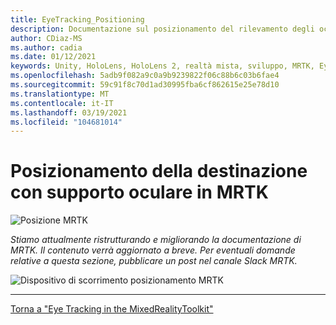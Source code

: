 ```yaml
---
title: EyeTracking_Positioning
description: Documentazione sul posizionamento del rilevamento degli occhi
author: CDiaz-MS
ms.author: cadia
ms.date: 01/12/2021
keywords: Unity, HoloLens, HoloLens 2, realtà mista, sviluppo, MRTK, EyeTracking,
ms.openlocfilehash: 5adb9f082a9c0a9b9239822f06c88b6c03b6fae4
ms.sourcegitcommit: 59c91f8c70d1ad30995fba6cf862615e25e78d10
ms.translationtype: MT
ms.contentlocale: it-IT
ms.lasthandoff: 03/19/2021
ms.locfileid: "104681014"
---
```

# <a name="eye-supported-target-positioning-in-mrtk"></a>Posizionamento della destinazione con supporto oculare in MRTK

![Posizione MRTK](../Images/EyeTracking/mrtk_et_positioning.png)

<!-- TODO: Add content -->
_Stiamo attualmente ristrutturando e migliorando la documentazione di MRTK. Il contenuto verrà aggiornato a breve. Per eventuali domande relative a questa sezione, pubblicare un post nel canale Slack MRTK._

![Dispositivo di scorrimento posizionamento MRTK](../Images/EyeTracking/mrtk_et_positioning_slider.png)

---
[Torna a "Eye Tracking in the MixedRealityToolkit"](EyeTracking_Main.md)
